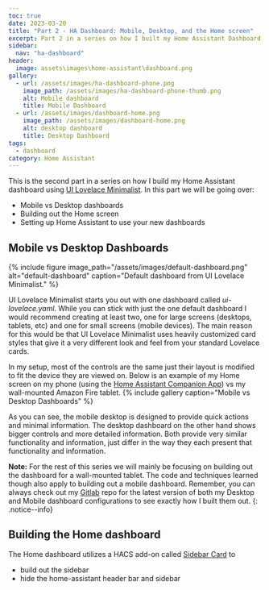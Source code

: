 ```yaml
---
toc: true
date: 2023-03-20
title: "Part 2 - HA Dashboard: Mobile, Desktop, and the Home screen"
excerpt: Part 2 in a series on how I built my Home Assistant Dashboard with UI Lovelace Minimalist.
sidebar:
  nav: "ha-dashboard"
header:
  image: assets\images\home-assistant\dashboard.png
gallery:
  - url: /assets/images/ha-dashboard-phone.png
    image_path: /assets/images/ha-dashboard-phone-thumb.png
    alt: Mobile dashboard
    title: Mobile Dashboard
  - url: /assets/images/dashboard-home.png
    image_path: /assets/images/dashboard-home.png
    alt: desktop dashboard
    title: Desktop Dashboard
tags:
  - dashboard
category: Home Assistant
---
```



This is the second part in a series on how I build my Home Assistant dashboard using [UI Lovelace Minimalist](https://ui-lovelace-minimalist.github.io/UI/). In this part we will be going over:
- Mobile vs Desktop dashboards
- Building out the Home screen
- Setting up Home Assistant to use your new dashboards

## Mobile vs Desktop Dashboards
{% include figure image_path="/assets/images/default-dashboard.png" alt="default-dashboard" caption="Default dashboard from UI Lovelace Minimalist." %}

UI Lovelace Minimalist starts you out with one dashboard called *ui-lovelace.yaml*. While you can stick with just the one default dashboard I would recommend creating at least two, one for large screens (desktops, tablets, etc) and one for small screens (mobile devices). The main reason for this would be that UI Lovelace Minimalist uses heavily customized card styles that give it a very different look and feel from your standard Lovelace cards. 

In my setup, most of the controls are the same just their layout is modified to fit the device they are viewed on. Below is an example of my Home screen on my phone (using the [Home Assistant Companion App](https://companion.home-assistant.io/docs/getting_started/)) vs my wall-mounted Amazon Fire tablet.
{% include gallery caption="Mobile vs Desktop Dashboards" %}

As you can see, the mobile desktop is designed to provide quick actions and minimal information. The desktop dashboard on the other hand shows bigger controls and more detailed information. Both provide very similar functionality and information, just differ in the way they each present that functionality and information.

**Note:** For the rest of this series we will mainly be focusing on building out the dashboard for a wall-mounted tablet. The code and techniques learned though also apply to building out a mobile dashboard. Remember, you can always check out my [Gitlab](https://gitlab.com/atxcoder_smart_home/home-assistant-config) repo for the latest version of both my Desktop and Mobile dashboard configurations to see exactly how I built them out.
{: .notice--info}

## Building the Home dashboard
The Home dashboard utilizes a HACS add-on called [Sidebar Card](https://github.com/DBuit/sidebar-card) to
- build out the sidebar
- hide the home-assistant header bar and sidebar